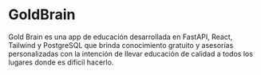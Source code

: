 # GoldBrain
Gold Brain es una app de educación desarrollada en FastAPI, React, Tailwind y PostgreSQL que brinda conocimiento gratuito y asesorías personalizadas con la intención de llevar educación de calidad a todos los lugares donde es dificil hacerlo.
